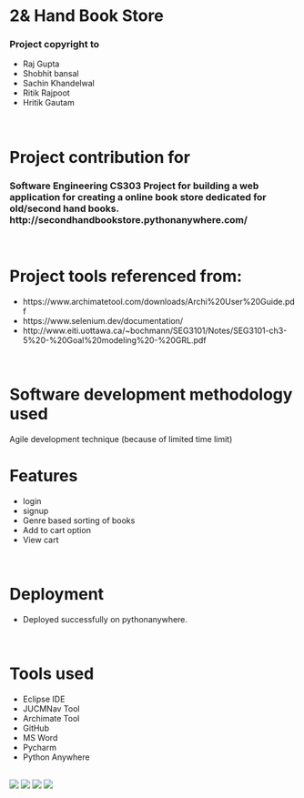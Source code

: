 <h1>2& Hand Book Store</h1>
 <h3>Project copyright to </h3>
<ul>
<li> Raj Gupta</li>
  <li>Shobhit bansal</li>
 <li>Sachin Khandelwal</li>  
<li>  Ritik Rajpoot</li>
  <li>  Hritik Gautam</li>
  </ul>
   
   <br> 
  <h1>Project contribution for</h1>
 <h3> Software Engineering CS303 Project for building a web application for creating a online book store dedicated for old/second hand books. http://secondhandbookstore.pythonanywhere.com/
</h3>
 
    
   <br> 
   
  <h1>Project tools referenced from:</h1>
<ul>
<li>	https://www.archimatetool.com/downloads/Archi%20User%20Guide.pdf</li>
  <li>	https://www.selenium.dev/documentation/</li>
 <li>	http://www.eiti.uottawa.ca/~bochmann/SEG3101/Notes/SEG3101-ch3-5%20-%20Goal%20modeling%20-%20GRL.pdf</li>  
  </ul>
   
   <br> 
  
   <h1> Software development methodology used   </h1>
    Agile development technique (because of limited time limit)
     <br> 
     
  <h1> Features</h1>
 <p title=Features>  
<ul>
<li>login</li>
  <li>signup</li>
 <li>Genre based sorting of books</li>  
<li>Add to cart option</li>
  <li>View cart</li>
  </ul> </p>  
 <br> 
 

 
 <h1>Deployment</h1> 
<p title=Deployment>  
<ul>
<li>Deployed successfully on pythonanywhere.</li>
 </ul> </p> 
 <br> 
  
 
  <h1> Tools used</h1>
 <p title=Tools used>  
<ul>
<li>Eclipse IDE</li>
  <li>JUCMNav Tool</li>
<li>Archimate Tool</li>
  <li>GitHub</li>
  <li>MS Word</li>
  <li>Pycharm</li>
   <li>Python Anywhere</li>
</ul> </p> 
  <br> 

<img src="https://i.ibb.co/0D5ncgb/Screenshot-2021-11-14-141622.jpg"> 
<img src="https://i.ibb.co/NTNrXh6/Screenshot-2021-11-14-141608.jpg"> 
<img src="https://i.ibb.co/YR2ZLbW/Screenshot-2021-11-14-141549.jpg"> 
<img src="https://i.ibb.co/vsqPKPm/Screenshot-2021-11-14-141523.jpg"> 


</ul>
</p>
<br>  
<br>  
<br>  
<br>  


